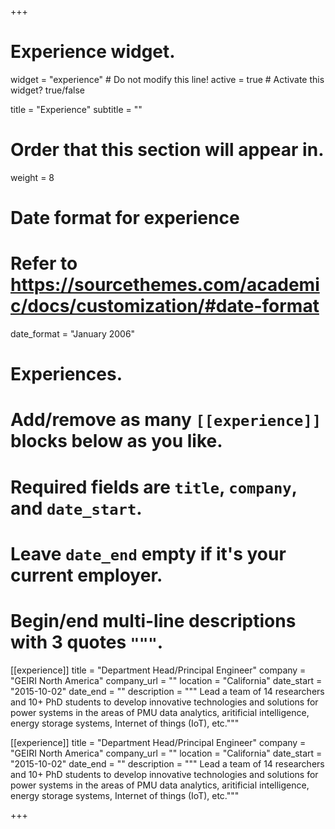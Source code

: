 +++
# Experience widget.
widget = "experience"  # Do not modify this line!
active = true  # Activate this widget? true/false

title = "Experience"
subtitle = ""

# Order that this section will appear in.
weight = 8

# Date format for experience
#   Refer to https://sourcethemes.com/academic/docs/customization/#date-format
date_format = "January 2006"

# Experiences.
#   Add/remove as many `[[experience]]` blocks below as you like.
#   Required fields are `title`, `company`, and `date_start`.
#   Leave `date_end` empty if it's your current employer.
#   Begin/end multi-line descriptions with 3 quotes `"""`.



[[experience]]
  title = "Department Head/Principal Engineer"
  company = "GEIRI North America"
  company_url = ""
  location = "California"
  date_start = "2015-10-02"
  date_end = ""
  description = """ Lead a team of 14 researchers and 10+ PhD students to develop innovative technologies and solutions for power systems in the areas of PMU data analytics, aritificial intelligence, energy storage systems, Internet of things (IoT), etc."""
 
[[experience]]
  title = "Department Head/Principal Engineer"
  company = "GEIRI North America"
  company_url = ""
  location = "California"
  date_start = "2015-10-02"
  date_end = ""
  description = """ Lead a team of 14 researchers and 10+ PhD students to develop innovative technologies and solutions for power systems in the areas of PMU data analytics, aritificial intelligence, energy storage systems, Internet of things (IoT), etc."""
 


+++

